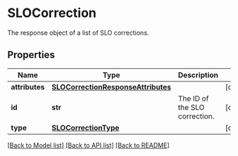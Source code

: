 # SLOCorrection

The response object of a list of SLO corrections.

## Properties
Name | Type | Description | Notes
------------ | ------------- | ------------- | -------------
**attributes** | [**SLOCorrectionResponseAttributes**](SLOCorrectionResponseAttributes.md) |  | [optional] 
**id** | **str** | The ID of the SLO correction. | [optional] 
**type** | [**SLOCorrectionType**](SLOCorrectionType.md) |  | [optional] 

[[Back to Model list]](README.md#documentation-for-models) [[Back to API list]](README.md#documentation-for-api-endpoints) [[Back to README]](README.md)


